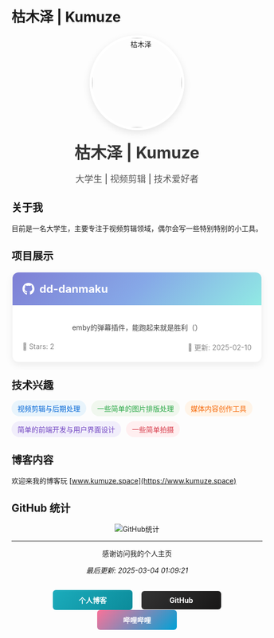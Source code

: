# 枯木泽 | Kumuze

<div align="center">
  <img src="https://www.kumuze.space/wp-content/uploads/2025/03/cropped-head_1.jpg" width="180" height="180" style="border-radius:50%; box-shadow:0 5px 15px rgba(0,0,0,0.1); border:5px solid white;" alt="枯木泽">
  
  <h1 style="margin:20px 0 5px 0; color:#333; font-size:32px;">枯木泽 | Kumuze</h1>
  <p style="font-weight:500; color:#555; font-size:18px;">大学生 | 视频剪辑 | 技术爱好者</p>
</div>

## 关于我

目前是一名大学生，主要专注于视频剪辑领域，偶尔会写一些特别特别的小工具。

## 项目展示

<div align="center">
  <div style="border-radius:12px; overflow:hidden; box-shadow:0 5px 15px rgba(0,0,0,0.08); background:white; margin:20px auto; max-width:500px;">
    <div style="background:linear-gradient(135deg, #7f7fd5, #86a8e7, #91eae4); padding:20px; color:white;">
      <h3 style="margin:0; font-size:22px;">
        <a href="https://github.com/kutongling/dd-danmaku" style="color:white; text-decoration:none; display:flex; align-items:center;">
          <svg style="margin-right:10px;" xmlns="http://www.w3.org/2000/svg" width="24" height="24" viewBox="0 0 24 24" fill="white">
            <path d="M12 0c-6.626 0-12 5.373-12 12 0 5.302 3.438 9.8 8.207 11.387.599.111.793-.261.793-.577v-2.234c-3.338.726-4.033-1.416-4.033-1.416-.546-1.387-1.333-1.756-1.333-1.756-1.089-.745.083-.729.083-.729 1.205.084 1.839 1.237 1.839 1.237 1.07 1.834 2.807 1.304 3.492.997.107-.775.418-1.305.762-1.604-2.665-.305-5.467-1.334-5.467-5.931 0-1.311.469-2.381 1.236-3.221-.124-.303-.535-1.524.117-3.176 0 0 1.008-.322 3.301 1.23.957-.266 1.983-.399 3.003-.404 1.02.005 2.047.138 3.006.404 2.291-1.552 3.297-1.23 3.297-1.23.653 1.653.242 2.874.118 3.176.77.84 1.235 1.911 1.235 3.221 0 4.609-2.807 5.624-5.479 5.921.43.372.823 1.102.823 2.222v3.293c0 .319.192.694.801.576 4.765-1.589 8.199-6.086 8.199-11.386 0-6.627-5.373-12-12-12z"/>
          </svg>
          dd-danmaku
        </a>
      </h3>
    </div>
    <div style="padding:20px;">
      <p style="color:#444; margin-bottom:20px;">
        emby的弹幕插件，能跑起来就是胜利（）
      </p>
      <div style="display:flex; justify-content:space-between; color:#888; font-size:14px;">
        <span>🌟 Stars: 2</span>
        <span>📅 更新: 2025-02-10</span>
      </div>
    </div>
  </div>
</div>

## 技术兴趣

<div style="display:flex; flex-wrap:wrap; gap:10px; margin-top:15px;">
  <span style="background:#e8f4fc; color:#0366d6; padding:6px 12px; border-radius:20px; font-size:14px;">视频剪辑与后期处理</span>
  <span style="background:#f0f7ee; color:#28a745; padding:6px 12px; border-radius:20px; font-size:14px;">一些简单的图片排版处理</span>
  <span style="background:#fff4e8; color:#f66a0a; padding:6px 12px; border-radius:20px; font-size:14px;">媒体内容创作工具</span>
  <span style="background:#f1eefb; color:#6f42c1; padding:6px 12px; border-radius:20px; font-size:14px;">简单的前端开发与用户界面设计</span>
  <span style="background:#ffeff0; color:#d73a49; padding:6px 12px; border-radius:20px; font-size:14px;">一些简单拍摄</span>
</div>

## 博客内容

欢迎来我的博客玩 [www.kumuze.space](https://www.kumuze.space) 

## GitHub 统计

<div align="center">
  <img src="https://github-profile-summary-cards.vercel.app/api/cards/profile-details?username=kutongling&theme=vue" alt="GitHub统计">
</div>

---

<div align="center">
  <p>感谢访问我的个人主页</p>
  <p><i>最后更新: 2025-03-04 01:09:21</i></p>

  <div style="margin-top:30px;">
    <a href="https://www.kumuze.space" target="_blank" style="display:inline-block; padding:10px 20px; background:linear-gradient(135deg, #1bacbc, #0c8b9a); color:white; text-decoration:none; border-radius:6px; font-weight:bold; min-width:120px; text-align:center; margin:0 7px;">个人博客</a>
    <a href="https://github.com/kutongling" target="_blank" style="display:inline-block; padding:10px 20px; background:linear-gradient(135deg, #333, #181717); color:white; text-decoration:none; border-radius:6px; font-weight:bold; min-width:120px; text-align:center; margin:0 7px;">GitHub</a>
    <a href="https://space.bilibili.com/34969443" target="_blank" style="display:inline-block; padding:10px 20px; background:linear-gradient(135deg, #FB7299, #00A1D6); color:white; text-decoration:none; border-radius:6px; font-weight:bold; min-width:120px; text-align:center; margin:0 7px;">哔哩哔哩</a>
  </div>
</div>
